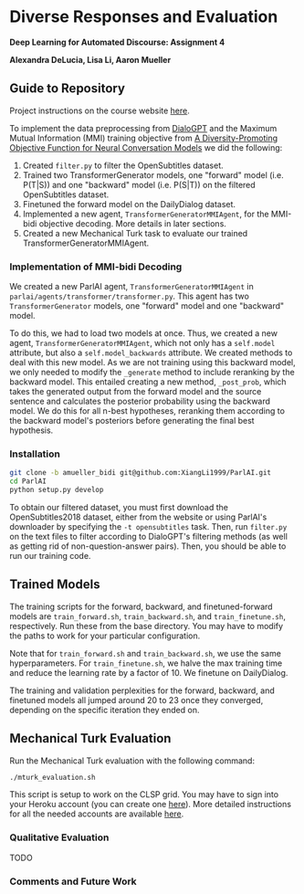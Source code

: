 # Diverse Responses and Evaluation  

**Deep Learning for Automated Discourse: Assignment 4**  

**Alexandra DeLucia, Lisa Li, Aaron Mueller**  

## Guide to Repository
Project instructions on the course website [here](https://dialog-systems-class.github.io/assignment4.html).

To implement the data preprocessing from [DialoGPT](https://arxiv.org/pdf/1911.00536.pdf) and the Maximum Mutual Information (MMI) training objective from [A Diversity-Promoting Objective Function for Neural Conversation Models](https://arxiv.org/abs/1510.03055) we did the following:

1. Created `filter.py` to filter the OpenSubtitles dataset.
2. Trained two TransformerGenerator models, one "forward" model (i.e. P(T|S)) and one "backward" model (i.e. P(S|T)) on the filtered OpenSubtitles dataset. 
3. Finetuned the forward model on the DailyDialog dataset.
4. Implemented a new agent, `TransformerGeneratorMMIAgent`, for the MMI-bidi objective decoding. More details in later sections.
5. Created a new Mechanical Turk task to evaluate our trained TransformerGeneratorMMIAgent.

### Implementation of MMI-bidi Decoding  
We created a new ParlAI agent, `TransformerGeneratorMMIAgent` in `parlai/agents/transformer/transformer.py`. This agent has two `TransformerGenerator` models, one "forward" model and one "backward" model. 

To do this, we had to load two models at once. Thus, we created a new agent, `TransformerGeneratorMMIAgent`, which not only has a `self.model` attribute, but also a `self.model_backwards` attribute. We created methods to deal with this new model. As we are not training using this backward model, we only needed to modify the `_generate` method to include reranking by the backward model. This entailed creating a new method, `_post_prob`, which takes the generated output from the forward model and the source sentence and calculates the posterior probability using the backward model. We do this for all n-best hypotheses, reranking them according to the backward model's posteriors before generating the final best hypothesis.


### Installation
```bash
git clone -b amueller_bidi git@github.com:XiangLi1999/ParlAI.git
cd ParlAI
python setup.py develop
```

To obtain our filtered dataset, you must first download the OpenSubtitles2018 dataset, either from the website or using ParlAI's downloader by specifying the `-t opensubtitles` task. Then, run `filter.py` on the text files to filter according to DialoGPT's filtering methods (as well as getting rid of non-question-answer pairs). Then, you should be able to run our training code.

## Trained Models
The training scripts for the forward, backward, and finetuned-forward models are `train_forward.sh`, `train_backward.sh`, and `train_finetune.sh`, respectively. Run these from the base directory. You may have to modify the paths to work for your particular configuration.

Note that for `train_forward.sh` and `train_backward.sh`, we use the same hyperparameters. For `train_finetune.sh`, we halve the max training time and reduce the learning rate by a factor of 10. We finetune on DailyDialog. 

The training and validation perplexities for the forward, backward, and finetuned models all jumped around 20 to 23 once they converged, depending on the specific iteration they ended on.

## Mechanical Turk Evaluation  
Run the Mechanical Turk evaluation with the following command:

```bash
./mturk_evaluation.sh
```
This script is setup to work on the CLSP grid. You may have to sign into your Heroku account (you can create one [here](https://heroku.com/)). More detailed instructions for all the needed accounts are available [here](https://parl.ai/docs/tutorial_mturk.html#running-a-task).

### Qualitative Evaluation
TODO

### Comments and Future Work
